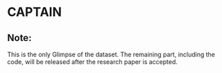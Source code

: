 # CAPTAIN

## Note: 
This is the only Glimpse of the dataset. The remaining part, including the code, will be released after the research paper is accepted.
